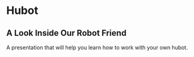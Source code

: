 # Hubot
## A Look Inside Our Robot Friend

A presentation that will help you learn how to work with your own hubot.
